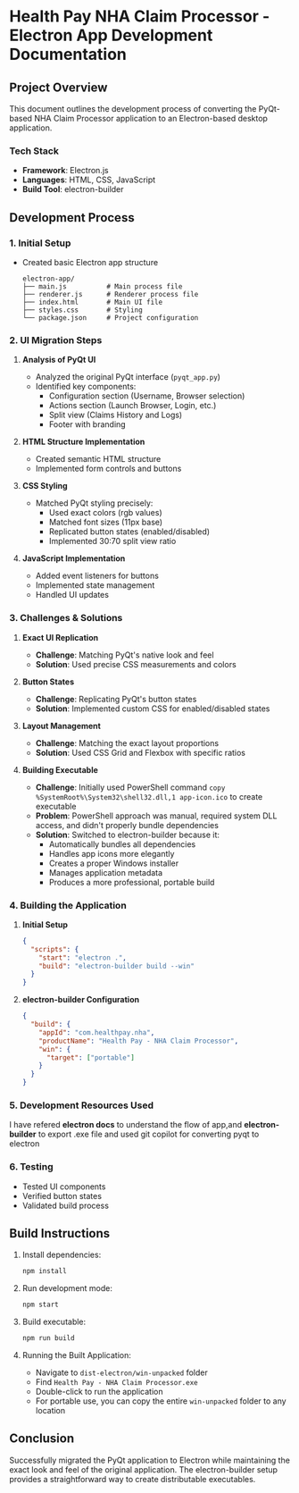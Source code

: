 # Health Pay NHA Claim Processor - Electron App Development Documentation

## Project Overview
This document outlines the development process of converting the PyQt-based NHA Claim Processor application to an Electron-based desktop application.

### Tech Stack
- **Framework**: Electron.js
- **Languages**: HTML, CSS, JavaScript
- **Build Tool**: electron-builder

## Development Process

### 1. Initial Setup
- Created basic Electron app structure
  ```
  electron-app/
  ├── main.js          # Main process file
  ├── renderer.js      # Renderer process file
  ├── index.html       # Main UI file
  ├── styles.css       # Styling
  └── package.json     # Project configuration
  ```

### 2. UI Migration Steps
1. **Analysis of PyQt UI**
   - Analyzed the original PyQt interface (`pyqt_app.py`)
   - Identified key components:
     - Configuration section (Username, Browser selection)
     - Actions section (Launch Browser, Login, etc.)
     - Split view (Claims History and Logs)
     - Footer with branding

2. **HTML Structure Implementation**
   - Created semantic HTML structure
   - Implemented form controls and buttons

3. **CSS Styling**
   - Matched PyQt styling precisely:
     - Used exact colors (rgb values)
     - Matched font sizes (11px base)
     - Replicated button states (enabled/disabled)
     - Implemented 30:70 split view ratio

4. **JavaScript Implementation**
   - Added event listeners for buttons
   - Implemented state management
   - Handled UI updates

### 3. Challenges & Solutions

1. **Exact UI Replication**
   - **Challenge**: Matching PyQt's native look and feel
   - **Solution**: Used precise CSS measurements and colors
   
2. **Button States**
   - **Challenge**: Replicating PyQt's button states
   - **Solution**: Implemented custom CSS for enabled/disabled states

3. **Layout Management**
   - **Challenge**: Matching the exact layout proportions
   - **Solution**: Used CSS Grid and Flexbox with specific ratios

4. **Building Executable**
   - **Challenge**: Initially used PowerShell command `copy %SystemRoot%\System32\shell32.dll,1 app-icon.ico` to create executable
   - **Problem**: PowerShell approach was manual, required system DLL access, and didn't properly bundle dependencies
   - **Solution**: Switched to electron-builder because it:
     - Automatically bundles all dependencies
     - Handles app icons more elegantly
     - Creates a proper Windows installer
     - Manages application metadata
     - Produces a more professional, portable build

### 4. Building the Application
1. **Initial Setup**
   ```json
   {
     "scripts": {
       "start": "electron .",
       "build": "electron-builder build --win"
     }
   }
   ```

2. **electron-builder Configuration**
   ```json
   {
     "build": {
       "appId": "com.healthpay.nha",
       "productName": "Health Pay - NHA Claim Processor",
       "win": {
         "target": ["portable"]
       }
     }
   }
   ```

### 5. Development Resources Used

I have refered **electron docs** to understand the flow of app,and **electron-builder** to export .exe file and used git copilot for converting pyqt to electron

### 6. Testing
- Tested UI components
- Verified button states
- Validated build process

## Build Instructions
1. Install dependencies:
   ```bash
   npm install
   ```

2. Run development mode:
   ```bash
   npm start
   ```

3. Build executable:
   ```bash
   npm run build
   ```

4. Running the Built Application:
   - Navigate to `dist-electron/win-unpacked` folder
   - Find `Health Pay - NHA Claim Processor.exe`
   - Double-click to run the application
   - For portable use, you can copy the entire `win-unpacked` folder to any location


## Conclusion
Successfully migrated the PyQt application to Electron while maintaining the exact look and feel of the original application. The electron-builder setup provides a straightforward way to create distributable executables.
